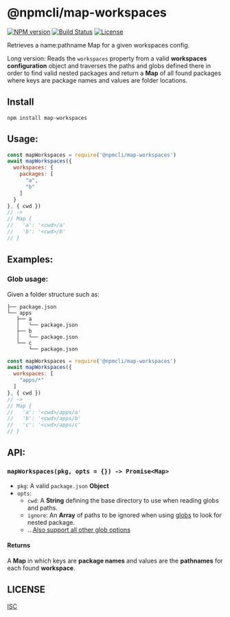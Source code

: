 # @npmcli/map-workspaces

[![NPM version](https://img.shields.io/npm/v/@npmcli/map-workspaces)](https://www.npmjs.com/package/@npmcli/map-workspaces)
[![Build Status](https://img.shields.io/github/workflow/status/npm/map-workspaces/node-ci)](https://github.com/npm/map-workspaces)
[![License](https://img.shields.io/github/license/npm/map-workspaces)](https://github.com/npm/map-workspaces/blob/master/LICENSE)

Retrieves a name:pathname Map for a given workspaces config.

Long version: Reads the `workspaces` property from a valid **workspaces configuration** object and traverses the paths
and globs defined there in order to find valid nested packages and return a **Map** of all found packages where keys are
package names and values are folder locations.

## Install

`npm install map-workspaces`

## Usage:

```js
const mapWorkspaces = require('@npmcli/map-workspaces')
await mapWorkspaces({
  workspaces: {
    packages: [
      "a",
      "b"
    ]
  }
}, { cwd })
// ->
// Map {
//   'a': '<cwd>/a'
//   'b': '<cwd>/b'
// }
```

## Examples:

### Glob usage:

Given a folder structure such as:

```
├── package.json
└── apps
   ├── a
   │   └── package.json
   ├── b
   │   └── package.json
   └── c
       └── package.json
```

```js
const mapWorkspaces = require('@npmcli/map-workspaces')
await mapWorkspaces({
  workspaces: [
    "apps/*"
  ]
}, { cwd })
// ->
// Map {
//   'a': '<cwd>/apps/a'
//   'b': '<cwd>/apps/b'
//   'c': '<cwd>/apps/c'
// }
```

## API:

### `mapWorkspaces(pkg, opts = {}) -> Promise<Map>`

- `pkg`: A valid `package.json` **Object**
- `opts`:
    - `cwd`: A **String** defining the base directory to use when reading globs and paths.
    - `ignore`: An **Array** of paths to be ignored when using [globs](https://www.npmjs.com/package/glob) to look for
      nested package.
    - ...[Also support all other glob options](https://www.npmjs.com/package/glob#options)

#### Returns

A **Map** in which keys are **package names** and values are the **pathnames** for each found **workspace**.

## LICENSE

[ISC](./LICENSE)

